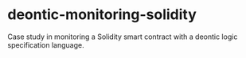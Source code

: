 # deontic-monitoring-solidity
Case study in monitoring a Solidity smart contract with a deontic logic specification language.
